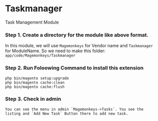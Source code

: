 # Taskmanager
Task Management Module


### Step 1. Create a directory for the module like above format.

In this module, we will use `Magemonkeys` for Vendor name and `Taskmanager` for ModuleName. So we need to make this folder:
`app/code/Magemonkeys/Taskmanager`

### Step 2. Run Foloowing Command to install this extension

~~~~~~~~~
php bin/magento setup:upgrade
php bin/magento cache:clean
php bin/magento cache:flush
~~~~~~~~~

### Step 3. Check in admin

~~~~~~~~~
You can see the menu in admin `Magemonkeys->Tasks`. You see the listing and `Add New Task` Button there to add new task.
~~~~~~~~~
